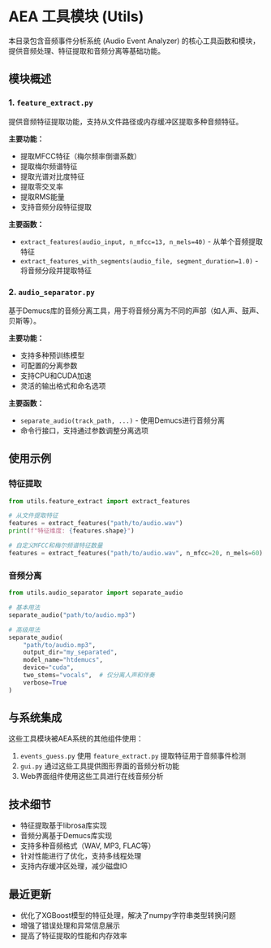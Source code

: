 # AEA 工具模块 (Utils)

本目录包含音频事件分析系统 (Audio Event Analyzer) 的核心工具函数和模块，提供音频处理、特征提取和音频分离等基础功能。

## 模块概述

### 1. `feature_extract.py`

提供音频特征提取功能，支持从文件路径或内存缓冲区提取多种音频特征。

**主要功能：**
- 提取MFCC特征（梅尔频率倒谱系数）
- 提取梅尔频谱特征
- 提取光谱对比度特征
- 提取零交叉率
- 提取RMS能量
- 支持音频分段特征提取

**主要函数：**
- `extract_features(audio_input, n_mfcc=13, n_mels=40)` - 从单个音频提取特征
- `extract_features_with_segments(audio_file, segment_duration=1.0)` - 将音频分段并提取特征

### 2. `audio_separator.py`

基于Demucs库的音频分离工具，用于将音频分离为不同的声部（如人声、鼓声、贝斯等）。

**主要功能：**
- 支持多种预训练模型
- 可配置的分离参数
- 支持CPU和CUDA加速
- 灵活的输出格式和命名选项

**主要函数：**
- `separate_audio(track_path, ...)` - 使用Demucs进行音频分离
- 命令行接口，支持通过参数调整分离选项

## 使用示例

### 特征提取

```python
from utils.feature_extract import extract_features

# 从文件提取特征
features = extract_features("path/to/audio.wav")
print(f"特征维度: {features.shape}")

# 自定义MFCC和梅尔频谱特征数量
features = extract_features("path/to/audio.wav", n_mfcc=20, n_mels=60)
```

### 音频分离

```python
from utils.audio_separator import separate_audio

# 基本用法
separate_audio("path/to/audio.mp3")

# 高级用法
separate_audio(
    "path/to/audio.mp3",
    output_dir="my_separated",
    model_name="htdemucs",
    device="cuda",
    two_stems="vocals",  # 仅分离人声和伴奏
    verbose=True
)
```

## 与系统集成

这些工具模块被AEA系统的其他组件使用：

1. `events_guess.py` 使用 `feature_extract.py` 提取特征用于音频事件检测
2. `gui.py` 通过这些工具提供图形界面的音频分析功能
3. Web界面组件使用这些工具进行在线音频分析

## 技术细节

- 特征提取基于librosa库实现
- 音频分离基于Demucs库实现
- 支持多种音频格式（WAV, MP3, FLAC等）
- 针对性能进行了优化，支持多线程处理
- 支持内存缓冲区处理，减少磁盘IO

## 最近更新

- 优化了XGBoost模型的特征处理，解决了numpy字符串类型转换问题
- 增强了错误处理和异常信息展示
- 提高了特征提取的性能和内存效率